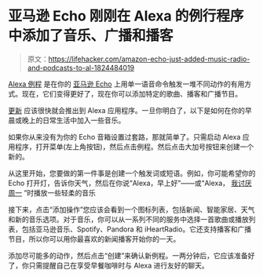 # 亚马逊 Echo 刚刚在 Alexa 的例行程序中添加了音乐、广播和播客

> 原文：<https://lifehacker.com/amazon-echo-just-added-music-radio-and-podcasts-to-al-1824484019>

[Alexa 例程](https://www.amazon.com/b/ref=%20vas_gurus_article_routines/ref=s9_acss_bw_cg_gurusSep_2b1_w?asc_campaign=InlineText&asc_refurl=https://lifehacker.com/amazon-echo-just-added-music-radio-and-podcasts-to-al-1824484019&asc_source=&node=17452482011&pf_rd_i=6563140011&pf_rd_m=ATVPDKIKX0DER&pf_rd_p=7222fc71-887c-42ed-86a7-4c7812434a06&pf_rd_r=WRGVCNJ7JD735A3TQ7B3&pf_rd_s=merchandised-search-7&pf_rd_t=101&tag=kinjalifehackerlink-20) 是在你的 [亚马逊 Echo](https://lifehacker.com/the-best-place-for-your-echo-dot-is-actually-on-the-cei-1820916306) 上用单一语音命令触发一堆不同动作的有用方式。现在，它们变得更好了，现在你可以添加特定的歌曲、播客和广播节目。



[更新](https://techcrunch.com/2018/04/03/alexas-routines-can-now-play-music-podcasts-and-radio-shows/) 应该很快就会推出到 Alexa 应用程序。一旦你明白了，以下是如何在你的早晨或晚上的日常生活中加入一些音乐。

如果你从来没有为你的 Echo 音箱设置过套路，那就简单了。只需启动 Alexa 应用程序，打开菜单(左上角按钮)，然后点击例程。然后点击大加号按钮来创建一个新的。

从这里开始，您要做的第一件事是创建一个触发词或短语。例如，你可能希望你的 Echo 打开灯，告诉你天气，然后在你说“Alexa，早上好”——或“Alexa， [我讨厌周一](https://www.youtube.com/watch?v=2AB9zPfXqQQ) ”时播放一些轻柔的音乐

接下来，点击“添加操作”您应该会看到一个图标列表，包括新闻、智能家居、天气和新的音乐选项。对于音乐，你可以从一系列不同的服务中选择一首歌曲或播放列表，包括亚马逊音乐、Spotify、Pandora 和 iHeartRadio。它还支持播客和广播节目，所以你可以用你最喜欢的新闻播客开始你的一天。

添加尽可能多的动作，然后点击“创建”来确认新例程。一两分钟后，它应该准备好了，你只需提醒自己在享受早餐咖啡时与 Alexa 进行友好的聊天。